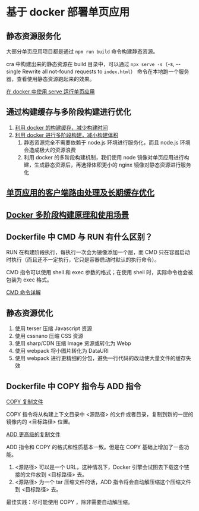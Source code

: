 # 基于 docker 部署单页应用

## 静态资源服务化

大部分单页应用项目都是通过 `npm run build` 命令构建静态资源。

cra 中构建出来的静态资源在 build 目录中，可以通过 `npx serve -s`（-s, --single Rewrite all not-found requests to `index.html`） 命令在本地跑一个服务器，查看使用静态资源跑起来的效果。

[在 docker 中使用 serve 运行单页应用](https://github.com/tangzhenming/DevOps/blob/main/deploy_spa/cra.Dockerfile)

## 通过构建缓存与多阶段构建进行优化

1. [利用 docker 的构建缓存，减少构建时间](https://github.com/tangzhenming/DevOps/blob/main/deploy_spa/cra_refactor_time.Dockerfile)
2. [利用 docker 进行多阶段构建，减小构建体积](https://github.com/tangzhenming/DevOps/blob/main/deploy_spa/cra_refactor_size.Dockerfile)
   1. 静态资源完全不需要依赖于 node.js 环境进行服务化，而且 node.js 环境会造成极大的资源浪费
   2. 利用 docker 的多阶段构建机制，我们使用 node 镜像对单页应用进行构建，生成静态资源后，再选择体积更小的 nginx 镜像对静态资源进行服务化

## [单页应用的客户端路由处理及长期缓存优化](https://github.com/tangzhenming/DevOps/tree/main/deploy_spa/cra_final.Dockerfile)

## [Docker 多阶段构建原理和使用场景](https://github.com/tangzhenming/DevOps/issues/1)

## Dockerfile 中 CMD 与 RUN 有什么区别？

RUN 在构建阶段执行，每执行一次会为镜像添加一个层，而 CMD 只在容器启动时执行（而且还不一定执行，它只是容器启动时默认的执行命令）。

CMD 指令可以使用 shell 和 exec 参数的格式；在使用 shell 时，实际命令也会被包装为 exec 格式。

[CMD 命令详解](https://yeasy.gitbook.io/docker_practice/image/dockerfile/cmd)

## 静态资源优化

1. 使用 terser 压缩 Javascript 资源
2. 使用 cssnano 压缩 CSS 资源
3. 使用 sharp/CDN 压缩 Image 资源或转化为 Webp
4. 使用 webpack 将小图片转化为 DataURI
5. 使用 webpack 进行更精细的分包，避免一行代码的改动使大量文件的缓存失效

## Dockerfile 中 COPY 指令与 ADD 指令

[COPY 复制文件](https://yeasy.gitbook.io/docker_practice/image/dockerfile/copy)

COPY 指令将从构建上下文目录中 <源路径> 的文件或者目录，复制到新的一层的镜像内的 <目标路径> 位置。

[ADD 更高级的复制文件](https://yeasy.gitbook.io/docker_practice/image/dockerfile/add)

ADD 指令和 COPY 的格式和性质基本一致。但是在 COPY 基础上增加了一些功能。

1. <源路径> 可以是一个 URL，这种情况下，Docker 引擎会试图去下载这个链接的文件放到 <目标路径> 去。
2. <源路径> 为一个 tar 压缩文件的话，ADD 指令将会自动解压缩这个压缩文件到 <目标路径> 去。

最佳实践：尽可能使用 COPY ，除非需要自动解压缩。
